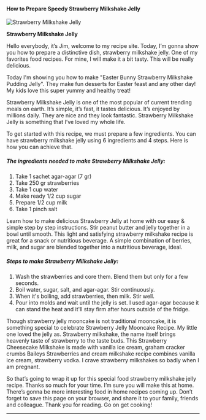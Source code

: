             

#### How to Prepare Speedy Strawberry Milkshake Jelly

![Strawberry Milkshake Jelly](https://img-global.cpcdn.com/recipes/22d03e5ab12e2d56/751x532cq70/strawberry-milkshake-jelly-recipe-main-photo.jpg)

**Strawberry Milkshake Jelly**

Hello everybody, it’s Jim, welcome to my recipe site. Today, I’m gonna show you how to prepare a distinctive dish, strawberry milkshake jelly. One of my favorites food recipes. For mine, I will make it a bit tasty. This will be really delicious.

Today I'm showing you how to make "Easter Bunny Strawberry Milkshake Pudding Jelly". They make fun desserts for Easter feast and any other day! My kids love this super yummy and healthy treat!

Strawberry Milkshake Jelly is one of the most popular of current trending meals on earth. It’s simple, it’s fast, it tastes delicious. It’s enjoyed by millions daily. They are nice and they look fantastic. Strawberry Milkshake Jelly is something that I’ve loved my whole life.

To get started with this recipe, we must prepare a few ingredients. You can have strawberry milkshake jelly using 6 ingredients and 4 steps. Here is how you can achieve that.

##### The ingredients needed to make Strawberry Milkshake Jelly:

1.  Take 1 sachet agar-agar (7 gr)
2.  Take 250 gr strawberries
3.  Take 1 cup water
4.  Make ready 1/2 cup sugar
5.  Prepare 1/2 cup milk
6.  Take 1 pinch salt

Learn how to make delicious Strawberry Jelly at home with our easy & simple step by step instructions. Stir peanut butter and jelly together in a bowl until smooth. This light and satisfying strawberry milkshake recipe is great for a snack or nutritious beverage. A simple combination of berries, milk, and sugar are blended together into a nutritious beverage, ideal.

##### Steps to make Strawberry Milkshake Jelly:

1.  Wash the strawberries and core them. Blend them but only for a few seconds.
2.  Boil water, sugar, salt, and agar-agar. Stir continuously.
3.  When it's boiling, add strawberries, then milk. Stir well.
4.  Pour into molds and wait until the jelly is set. I used agar-agar because it can stand the heat and it'll stay firm after hours outside of the fridge.

Though strawberry jelly mooncake is not traditional mooncake, it is something special to celebrate Strawberry Jelly Mooncake Recipe. My little one loved the jelly as. Strawberry milkshake, the name itself brings heavenly taste of strawberry to the taste buds. This Strawberry Cheesecake Milkshake is made with vanilla ice cream, graham cracker crumbs Baileys Strawberries and cream milkshake recipe combines vanilla ice cream, strawberry vodka. I crave strawberry milkshakes so badly when I am pregnant.

So that’s going to wrap it up for this special food strawberry milkshake jelly recipe. Thanks so much for your time. I’m sure you will make this at home. There’s gonna be more interesting food in home recipes coming up. Don’t forget to save this page on your browser, and share it to your family, friends and colleague. Thank you for reading. Go on get cooking!

* * *